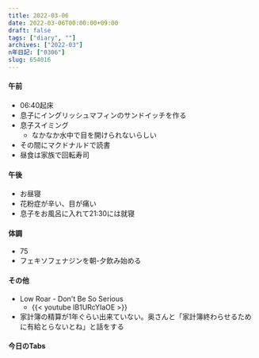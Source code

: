 ```yaml
---
title: 2022-03-06
date: 2022-03-06T00:00:00+09:00
draft: false
tags: ["diary", ""]
archives: ["2022-03"]
n年日記: ["0306"]
slug: 654016
---
```

#### 午前
- 06:40起床
- 息子にイングリッシュマフィンのサンドイッチを作る
- 息子スイミング
  - なかなか水中で目を開けられないらしい
- その間にマクドナルドで読書
- 昼食は家族で回転寿司
#### 午後
- お昼寝
- 花粉症が辛い、目が痛い
- 息子をお風呂に入れて21:30には就寝
#### 体調
- 75
- フェキソフェナジンを朝-夕飲み始める
#### その他
- Low Roar - Don't Be So Serious
  - {{< youtube IB1URcYIaOE >}}
- 家計簿の精算が1年ぐらい出来ていない。奥さんと「家計簿終わらせるために有給とらないとね」と話をする
#### 今日のTabs